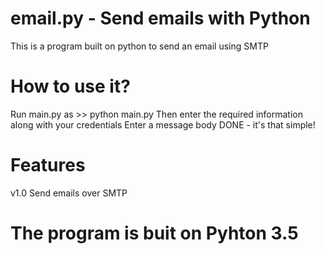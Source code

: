 # email.py - Send emails with Python
This is a program built on python to send an email using SMTP

# How to use it?
Run main.py as >> python main.py
Then enter the required information along with your credentials
Enter a message body
DONE - it's that simple!

# Features
v1.0 Send emails over SMTP

# The program is buit on Pyhton 3.5
